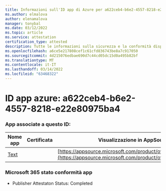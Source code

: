 ```yaml
---
title: Informazioni sull'ID app di Azure per a622ceb4-b6e2-4557-8218-e22e80975ba4
ms.author: elmalova
author: elenamalova
manager: tonybal
ms.date: 03/12/2022
ms.topic: article
ms.service: attestation
certification_type: attested
description: Tutte le informazioni sulla sicurezza e la conformità disponibili per a622ceb4-b6e2-4557-8218-e22e80975ba4.
ms.openlocfilehash: a6ce5e217808cef1c61cfd836743be8a7c917050
ms.sourcegitcommit: 4d215076edbae690d7c44cd05dc15d0a495b82bf
ms.translationtype: MT
ms.contentlocale: it-IT
ms.lasthandoff: 03/14/2022
ms.locfileid: "63468322"
---
```

# <a name="azure-app-id-a622ceb4-b6e2-4557-8218-e22e80975ba4"></a>ID app azure: a622ceb4-b6e2-4557-8218-e22e80975ba4


### <a name="apps-associated-with-this-id"></a>App associate a questo ID:
| **Nome app** | **Certificata** | **Visualizzazione in AppSource** |
|--------------|---------------|-----------------------|
| [Text](../forward/WA200000383) |  | [https://appsource.microsoft.com/product/office/WA200000383](https://appsource.microsoft.com/product/office/WA200000383) |

### <a name="microsoft-365-app-compliance-status"></a>Microsoft 365 stato conformità app
- Publisher Attestaton Status: Completed

